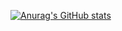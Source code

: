 [![Anurag's GitHub stats](https://github-readme-stats.vercel.app/api?username=BlazeSnow)](https://github.com/BlazeSnow)
